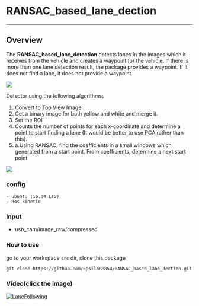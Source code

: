 # RANSAC_based_lane_dection

---
## Overview
The **RANSAC_based_lane_detection** detects lanes in the images which it receives from the vehicle and creates a waypoint for the vehicle. If there is more than one lane detection result, the package provides a waypoint. If it does not find a lane, it does not provide a waypoint.

![](https://imgur.com/2yoQeIb.gif)

Detector using the following algorithms:
1. Convert to Top View Image
2. Get a binary image for both yellow and white and merge it.
3. Set the ROI
4. Counts the number of points for each x-coordinate and determine a point to start finding a lane (It would be better to use PCA rather than this).
5. a.Using RANSAC, find the coefficients in a small windows which generated from a start point. From coefficients, determine a next start point.

![](https://imgur.com/Vvnq9gl.jpg)
### config
```
- ubuntu (16.04 LTS)
- Ros kinetic
```
### Input
- usb_cam/image_raw/compressed

### How to use
go to your workspace `src` dir, clone this package
```
git clone https://github.com/Epsilon8854/RANSAC_based_lane_dection.git
```
### Video(click the image)
[![LaneFollowing](https://img.youtube.com/vi/j_zlAQcO9JQ/0.jpg)](https://youtu.be/j_zlAQcO9JQ)

